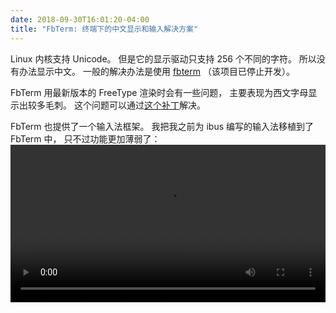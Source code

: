```yaml
---
date: 2018-09-30T16:01:20-04:00
title: "FbTerm: 终端下的中文显示和输入解决方案"
---
```


Linux 内核支持 Unicode。 但是它的显示驱动只支持 256 个不同的字符。
所以没有办法显示中文。 一般的解决办法是使用 [fbterm](https://code.google.com/archive/p/fbterm/)
（该项目已停止开发）。

FbTerm 用最新版本的 FreeType 渲染时会有一些问题， 主要表现为西文字母显示出较多毛刺。
这个问题可以通过[这个补丁](https://github.com/z-rui/gentoo-patches/blob/master/app-i18n/fbterm-1.7/fix-hinting.diff)解决。

FbTerm 也提供了一个输入法框架。 我把我之前为 ibus 编写的输入法移植到了 FbTerm 中， 只不过功能更加薄弱了：
<video width="100%" controls>
<source src="/media/fbterm-im.mp4" type="video/mp4">
屏幕录像
</video>
